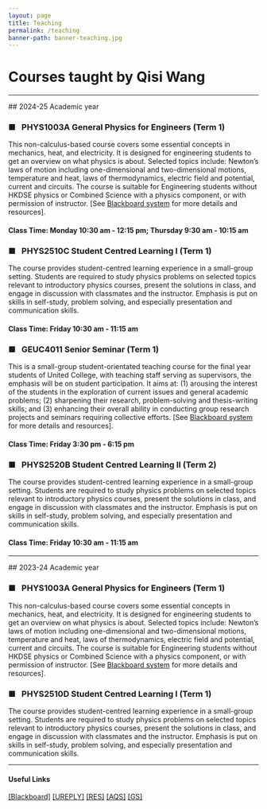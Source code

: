 ```yaml
---
layout: page
title: Teaching
permalink: /teaching
banner-path: banner-teaching.jpg
---
```


<div class="medium-divider">
<h1>Courses taught by Qisi Wang</h1>
</div>
<hr>
## 2024-25 Academic year

### &#9632; &nbsp; PHYS1003A General Physics for Engineers (Term 1)

This non-calculus-based course covers some essential concepts in mechanics, heat, and electricity.  It is designed for engineering students to get an overview on what physics is about.  Selected topics include: Newton’s laws of motion including one-dimensional and two-dimensional motions, temperature and heat, laws of thermodynamics, electric field and potential, current and circuits.  The course is suitable for Engineering students without HKDSE physics or Combined Science with a physics component, or with permission of instructor. [See [Blackboard system](https://blackboard.cuhk.edu.hk) for more details and resources].
#### Class Time: Monday 10:30 am - 12:15 pm; Thursday 9:30 am - 10:15 am


### &#9632; &nbsp; PHYS2510C Student Centred Learning I (Term 1)

The course provides student-centred learning experience in a small-group setting. Students are required to study physics problems on selected topics relevant to introductory physics courses, present the solutions in class, and engage in discussion with classmates and the instructor. Emphasis is put on skills in self-study, problem solving, and especially presentation and communication skills.
#### Class Time: Friday 10:30 am - 11:15 am

### &#9632; &nbsp; GEUC4011 Senior Seminar (Term 1)

This is a small-group student-orientated teaching course for the final year students of United College, with teaching staff serving as supervisors, the emphasis will be on student participation. It aims at: (1) arousing the interest of the students in the exploration of current issues and general academic problems; (2) sharpening their research, problem-solving and thesis-writing skills; and (3) enhancing their overall ability in conducting group research projects and seminars requiring collective efforts. [See [Blackboard system](https://blackboard.cuhk.edu.hk) for more details and resources].
#### Class Time: Friday 3:30 pm - 6:15 pm

### &#9632; &nbsp; PHYS2520B Student Centred Learning II (Term 2)

The course provides student-centred learning experience in a small-group setting. Students are required to study physics problems on selected topics relevant to introductory physics courses, present the solutions in class, and engage in discussion with classmates and the instructor. Emphasis is put on skills in self-study, problem solving, and especially presentation and communication skills.
#### Class Time: Friday 10:30 am - 11:15 am

<div class="medium-divider"></div>
<hr>
## 2023-24 Academic year

### &#9632; &nbsp; PHYS1003A General Physics for Engineers (Term 1)

This non-calculus-based course covers some essential concepts in mechanics, heat, and electricity.  It is designed for engineering students to get an overview on what physics is about.  Selected topics include: Newton’s laws of motion including one-dimensional and two-dimensional motions, temperature and heat, laws of thermodynamics, electric field and potential, current and circuits.  The course is suitable for Engineering students without HKDSE physics or Combined Science with a physics component, or with permission of instructor. [See [Blackboard system](https://blackboard.cuhk.edu.hk) for more details and resources].

### &#9632; &nbsp; PHYS2510D Student Centred Learning I (Term 1)

The course provides student-centred learning experience in a small-group setting. Students are required to study physics problems on selected topics relevant to introductory physics courses, present the solutions in class, and engage in discussion with classmates and the instructor. Emphasis is put on skills in self-study, problem solving, and especially presentation and communication skills.

<div class="medium-divider"></div>
<hr>
<h4>Useful Links</h4>
<a class="teaching-link"  href="https://blackboard.cuhk.edu.hk/ultra/stream" target="_blank">[Blackboard]</a>
<a class="teaching-link" href="https://ureply.mobi/teacher/Desktop_teacher.php/" target="_blank">[UREPLY]</a>
<a class="teaching-link" href="http://www.res.cuhk.edu.hk/en-gb/" target="_blank">[RES]</a>
<a class="teaching-link" href="https://www.aqs.cuhk.edu.hk/" target="_blank">[AQS]</a>
<a class="teaching-link" href="https://www.gs.cuhk.edu.hk/" target="_blank">[GS]</a>